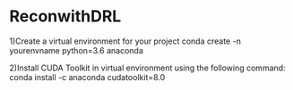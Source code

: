 # ReconwithDRL
1)Create a virtual environment for your project
  conda create -n yourenvname python=3.6 anaconda


2)Install CUDA Toolkit in virtual environment using the following command:
  conda install -c anaconda cudatoolkit=8.0
 
